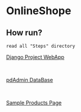 # OnlineShope

## How run?

    read all "Steps" directory




[Django Project WebApp]

<br>

[pdAdmin DataBase] 

<br>

[Sample Products Page]

<br>

[Django Project WebApp]: http://154.16.16.239:8000

[pdAdmin DataBase]:http://154.16.16.239:8080
[Sample Products Page]:http://154.16.16.239:8000/products/